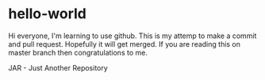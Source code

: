 # hello-world

Hi everyone, I'm learning to use github. This is my attemp to make a commit and pull request.
Hopefully it will get merged. If you are reading this on master branch then congratulations
to me.


JAR - Just Another Repository
